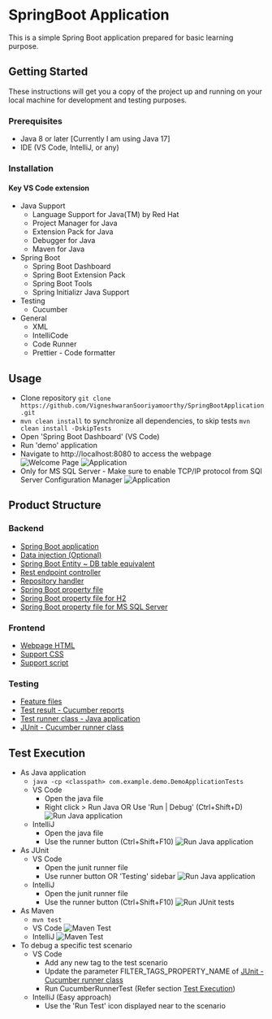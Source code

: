 # SpringBoot Application

This is a simple Spring Boot application prepared for basic learning purpose.

## Getting Started

These instructions will get you a copy of the project up and running on your local machine for development and testing purposes.

### Prerequisites

- Java 8 or later [Currently I am using Java 17]
- IDE (VS Code, IntelliJ, or any)

### Installation

#### Key VS Code extension

- Java Support
    - Language Support for Java(TM) by Red Hat
    - Project Manager for Java
    - Extension Pack for Java
    - Debugger for Java
    - Maven for Java
- Spring Boot
    - Spring Boot Dashboard
    - Spring Boot Extension Pack
    - Spring Boot Tools
    - Spring Initializr Java Support
- Testing
    - Cucumber
- General
    - XML
    - IntelliCode
    - Code Runner
    - Prettier - Code formatter

## Usage

- Clone repository `git clone https://github.com/VigneshwaranSooriyamoorthy/SpringBootApplication.git`
- `mvn clean install` to synchronize all dependencies, to skip tests `mvn clean install -DskipTests`
- Open 'Spring Boot Dashboard' (VS Code)
- Run 'demo' application
- Navigate to http://localhost:8080 to access the webpage
  ![Welcome Page](./src/main/resources/static/WelcomePage.png)
  ![Application](./src/main/resources/static/ApplicationPage.png)
- Only for MS SQL Server - Make sure to enable TCP/IP protocol from SQl Server Configuration
  Manager ![Application](./src/main/resources/static/SQLServerConfigurationManager.png)

## Product Structure

### Backend

- [Spring Boot application](./src/main/java/com/example/demo/DemoApplication.java)
- [Data injection (Optional)](./src/main/java/com/example/demo/LoadSampleData.java)
- [Spring Boot Entity ~ DB table equivalent](./src/main/java/com/example/demo/User.java)
- [Rest endpoint controller](./src/main/java/com/example/demo/UserController.java)
- [Repository handler](./src/main/java/com/example/demo/UserRepository.java)
- [Spring Boot property file](./src/main/resources/application.yaml)
- [Spring Boot property file for H2](./src/main/resources/application-h2.yaml)
- [Spring Boot property file for MS SQL Server](./src/main/resources/application-mssql.yaml)

### Frontend

- [Webpage HTML](./src/main/resources/static/webpage/demo.html)
- [Support CSS](./src/main/resources/static/webpage/css/demo.css)
- [Support script](./src/main/resources/static/webpage/js)

### Testing

- [Feature files](./src/test/resources/features)
- [Test result - Cucumber reports](./target/cucumber-reports)
- [Test runner class - Java application](./src/test/java/com/example/demo/DemoApplicationTests.java)
- [JUnit - Cucumber runner class](./src/test/java/com/example/demo/cucumber/CucumberRunnerTest.java)

## Test Execution

- As Java application
    - `java -cp <classpath> com.example.demo.DemoApplicationTests`
    - VS Code
        - Open the java file
        - Right click > Run Java OR Use 'Run | Debug' (Ctrl+Shift+D)
          ![Run Java application](./src/test/resources/documentation/VSCode/RunJavaApplication.png)
    - IntelliJ
        - Open the java file
        - Use the runner button (Ctrl+Shift+F10)
          ![Run Java application](./src/test/resources/documentation/IntelliJ/RunJavaApplication.png)
- As JUnit
    <a name="vscode-junit-runner"></a>
    - VS Code
        - Open the junit runner file
        - Use runner button OR 'Testing' sidebar
          ![Run Java application](./src/test/resources/documentation/VSCode/RunJUnitTests.png)
    - IntelliJ
        - Open the junit runner file
        - Use the runner button (Ctrl+Shift+F10)
          ![Run JUnit tests](./src/test/resources/documentation/IntelliJ/RunJUnitTests.png)
- As Maven
    - `mvn test`
    - VS Code
      ![Maven Test](./src/test/resources/documentation/VSCode/MavenTest.png)
    - IntelliJ
      ![Maven Test](./src/test/resources/documentation/IntelliJ/MavenTest.png)
- To debug a specific test scenario
    - VS Code
        - Add any new tag to the test scenario
        - Update the parameter FILTER_TAGS_PROPERTY_NAME of [JUnit - Cucumber runner class](./src/test/java/com/example/demo/cucumber/CucumberRunnerTest.java)
        - Run CucumberRunnerTest (Refer section [Test Execution](#vscode-junit-runner))
    - IntelliJ (Easy approach)
        - Use the 'Run Test' icon displayed near to the scenario